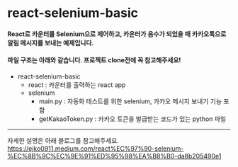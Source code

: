 # react-selenium-basic
#### React로 카운터를 Selenium으로 제어하고, 카운터가 음수가 되었을 때 카카오톡으로 알림 메시지를 보내는 예제입니다. 

#### 파일 구조는 아래와 같습니다. 프로젝트 clone전에 꼭 참고해주세요!
- react-selenium-basic
  - react : 카운터를 출력하는 react app 
  - selenium 
    - main.py : 자동화 테스트를 위한 selenium, 카카오 메시지 보내기 기능 포함
    - getKakaoToken.py : 카카오 토큰을 발급받는 코드가 있는 python 파일

---------------
자세한 설명은 아래 블로그를 참고해주세요.
https://ejko0911.medium.com/react%EC%97%90-selenium-%EC%8B%9C%EC%9E%91%ED%95%98%EA%B8%B0-da8b205490e1
